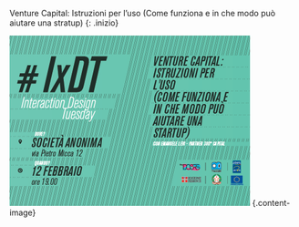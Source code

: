 Venture Capital: Istruzioni per l’uso (Come funziona e in che modo può aiutare una stratup) 
{: .inizio}

![test](../../images/flyer_colore_360-ixdt_flyer_azzurro-copy-3.png)
{.content-image}